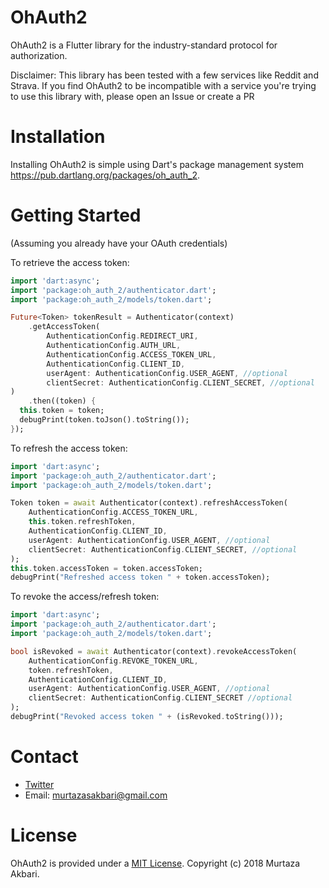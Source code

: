 # OhAuth2

OhAuth2 is a Flutter library for the industry-standard protocol for authorization.

Disclaimer: This library has been tested with a few services like Reddit and Strava. If you find OhAuth2 to be incompatible with a service you're trying to use this library with, please open an Issue or create a PR

# Installation
Installing OhAuth2 is simple using Dart's package management system https://pub.dartlang.org/packages/oh_auth_2.

# Getting Started

(Assuming you already have your OAuth credentials)

To retrieve the access token:

```dart
import 'dart:async';
import 'package:oh_auth_2/authenticator.dart';
import 'package:oh_auth_2/models/token.dart';

Future<Token> tokenResult = Authenticator(context)
    .getAccessToken(
        AuthenticationConfig.REDIRECT_URI,
        AuthenticationConfig.AUTH_URL,
        AuthenticationConfig.ACCESS_TOKEN_URL,
        AuthenticationConfig.CLIENT_ID,
        userAgent: AuthenticationConfig.USER_AGENT, //optional
        clientSecret: AuthenticationConfig.CLIENT_SECRET, //optional
)
    .then((token) {
  this.token = token;
  debugPrint(token.toJson().toString());
});
```
To refresh the access token:

```dart
import 'dart:async';
import 'package:oh_auth_2/authenticator.dart';
import 'package:oh_auth_2/models/token.dart';

Token token = await Authenticator(context).refreshAccessToken(
    AuthenticationConfig.ACCESS_TOKEN_URL,
    this.token.refreshToken,
    AuthenticationConfig.CLIENT_ID,
    userAgent: AuthenticationConfig.USER_AGENT, //optional
    clientSecret: AuthenticationConfig.CLIENT_SECRET, //optional
);
this.token.accessToken = token.accessToken;
debugPrint("Refreshed access token " + token.accessToken);
```
To revoke the access/refresh token:

```dart
import 'dart:async';
import 'package:oh_auth_2/authenticator.dart';
import 'package:oh_auth_2/models/token.dart';

bool isRevoked = await Authenticator(context).revokeAccessToken(
    AuthenticationConfig.REVOKE_TOKEN_URL,
    token.refreshToken,
    AuthenticationConfig.CLIENT_ID,
    userAgent: AuthenticationConfig.USER_AGENT, //optional
    clientSecret: AuthenticationConfig.CLIENT_SECRET //optional
);
debugPrint("Revoked access token " + (isRevoked.toString()));
```

# Contact

  * [Twitter](https://twitter.com/murtaza0xff)
  * Email: murtazasakbari@gmail.com
  
# License

OhAuth2 is provided under a [MIT License](https://github.com/Murtaza0xFF/OhAuth2/blob/master/LICENSE). Copyright (c) 2018 Murtaza Akbari.